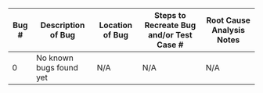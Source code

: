 Bug # | Description of Bug | Location of Bug | Steps to Recreate Bug and/or Test Case # | Root Cause Analysis Notes
------------ | ------------- | ------------- | ------------- | -------------
0 | No known bugs found yet | N/A | N/A | N/A

